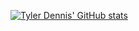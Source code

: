 [![Tyler Dennis' GitHub stats](https://github-readme-stats.vercel.app/api?username=BigBahss&show_icons=true&title_color=82AAFF&icon_color=C792EA&text_color=8F93A2&bg_color=0F111A)](https://github.com/anuraghazra/github-readme-stats)
